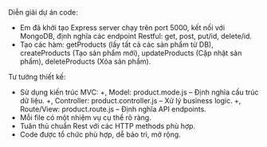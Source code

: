 Diễn giải dự án code:
-	Em đã khởi tạo Express server chạy trên port 5000, kết nối với MongoDB, định nghĩa các  endpoint Restful: get, post, put/id, delete/id.
-	Tạo các hàm: getProducts (lấy tất cả các sản phẩm từ DB), createProducts (Tạo sản phẩm mới), updateProducts (Cập nhật sản phẩm), deleteProducts (Xóa sản phẩm).

Tư tưởng thiết kế:
-	Sử dụng kiến trúc MVC:
		+, Model: product.mode.js – Định nghĩa cấu trúc dữ liệu.
		+, Controller: product.controller.js – Xử lý business logic.
		+, Route/View: product.route.js – Định nghĩa API endpoints.
-	Mỗi file có một nhiệm vụ cụ thể rõ ràng.
-	Tuân thủ chuẩn Rest với các HTTP methods phù hợp.
-	Code được tổ chức phù hợp, dễ bảo trì, mở rộng.
